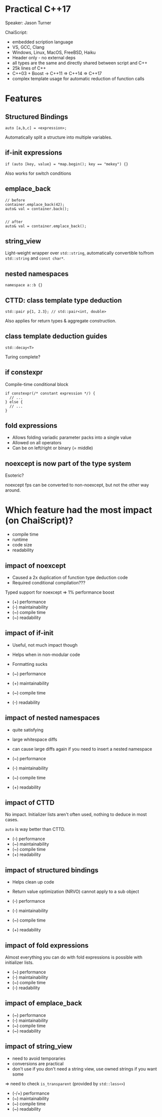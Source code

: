Practical C++17
===============

Speaker: Jason Turner

ChaiScript:

- embedded scription language
- VS, GCC, Clang
- Windows, Linux, MacOS, FreeBSD, Haiku
- Header only - no external deps
- all types are the same and directly shared between script and C++
- 25k lines of C++
- C++03 + Boost -> C++11 => C++14 => C++17
- complex template usage for automatic reduction of function calls

# Features

## Structured Bindings

    auto [a,b,c] = <expression>;

Automatically split a structure into multiple variables.


## if-init expressions

    if (auto [key, value} = *map.begin(); key == "mekey") {}

Also works for switch conditions

## emplace_back

    // before
    container.emplace_back(42);
    auto& val = container.back();


    // after
    auto& val = container.emplace_back();

## string_view

Light-weight wrapper over `std::string`, automatically convertible to/from
`std::string` and `const char*`.

## nested namespaces

    namespace a::b {}

## CTTD: class template type deduction

    std::pair p{1, 2.3}; // std::pair<int, double>

Also applies for return types & aggregate construction.

## class template deduction guides

    std::decay<T>

Turing complete?

## if constexpr

Compile-time conditional block

    if constexpr(/* constant expression */) {
      // ...
    } else {
      // ...
    }

## fold expressions

- Allows folding variadic parameter packs into a single value
- Allowed on all operators
- Can be on left/right or binary (= middle)

## noexcept is now part of the type system

Esoteric?

noexcept fps can be converted to non-noexcept, but not the other way around.

#  Which feature had the most impact (on ChaiScript)?

- compile time
- runtime
- code size
- readability

## impact of noexcept

- Caused a 2x duplication of function type deduction code
- Required conditional compilation???

Typed support for noexcept => 1% performance boost

- (+) performance
- (-) maintainability
- (~) compile time
- (~) readability

## impact of if-init

- Useful, not much impact though
- Helps when in non-modular code
- Formatting sucks

- (~) performance
- (+) maintainability
- (~) compile time
- (-) readability

## impact of nested namespaces

- quite satisfying
- large whitespace diffs
- can cause large diffs again if you need to insert a nested namespace

- (~) performance
- (-) maintainability
- (~) compile time
- (+) readability

## impact of CTTD

No impact. Initializer lists aren't often used, nothing to deduce in most
cases.

`auto` is way better than CTTD.

- (-) performance
- (~) maintainability
- (~) compile time
- (+) readability

## impact of structured bindings

- Helps clean up code
- Return value optimization (NRVO) cannot apply to a sub object

- (-) performance
- (-) maintainability
- (~) compile time
- (+) readability

## impact of fold expressions

Almost everything you can do with fold expressions is possible with initializer
lists.

- (~) performance
- (-) maintainability
- (~) compile time
- (-) readability

## impact of emplace_back

- (~) performance
- (-) maintainability
- (~) compile time
- (~) readability

## impact of string_view

- need to avoid temporaries
- conversions are practical
- don't use if you don't need a string view, use owned strings if you want some

=> need to check `is_transparent` (provided by `std::less<>`)

- (-/+) performance
- (~) maintainability
- (~) compile time
- (~) readability
